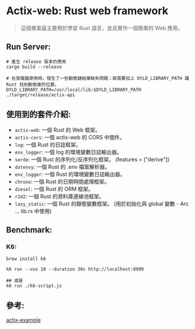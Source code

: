 # Actix-web: Rust web framework

> 這個專案最主要用於學習 Rust 語言，並且實作一個簡單的 Web 應用。

## Run Server:
```shell
# 產生 release 版本的應用
cargo build --release

# 在我電腦使用時，發生了一些動態鏈結庫缺失問題；故需要加上 DYLD_LIBRARY_PATH 讓 Rust 找到動態庫的位置。
DYLD_LIBRARY_PATH=/usr/local/lib:$DYLD_LIBRARY_PATH ./target/release/actix-api
```

## 使用到的套件介紹:

- `actix-web`: 一個 Rust 的 Web 框架。
- `actix-cors`: 一個 actix-web 的 CORS 中間件。
- `log`: 一個 Rust 的日誌框架。
- `env_logger`: 一個 log 的環境變數日誌輸出器。
- `serde`: 一個 Rust 的序列化/反序列化框架。 (features = ["derive"])
- `dotenvy`: 一個 Rust 的 .env 檔案解析器。
- `env_logger`: 一個 Rust 的環境變數日誌輸出器。
- `chrono`: 一個 Rust 的日期時間處理框架。
- `diesel`: 一個 Rust 的 ORM 框架。
- `r2d2`: 一個 Rust 的資料庫連線池框架。
- `lazy_static`: 一個 Rust 的靜態變數框架。 (用於初始化與 global 變數 - Arc ... lib.rs 中使用)

## Benchmark:

### K6:

```shell
brew install k6

k6 run --vus 10 --duration 30s http://localhost:8999

## 或是
k6 run ./k6-script.js
```

## 參考:
[actix-example](https://github.com/actix/examples)
